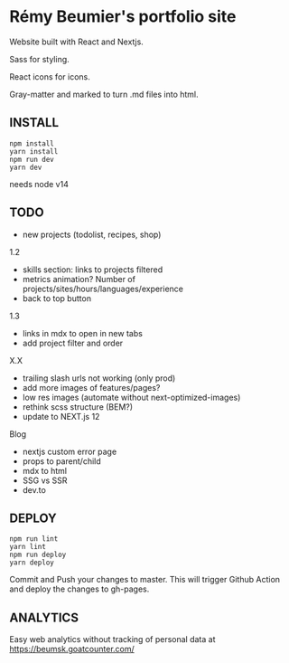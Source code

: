 # Rémy Beumier's portfolio site

Website built with React and Nextjs.

Sass for styling.

React icons for icons.

Gray-matter and marked to turn .md files into html.

## INSTALL

```
npm install
yarn install
npm run dev
yarn dev
```

needs node v14

## TODO

- new projects (todolist, recipes, shop)

1.2
- skills section: links to projects filtered
- metrics animation? Number of projects/sites/hours/languages/experience
- back to top button

1.3
- links in mdx to open in new tabs
- add project filter and order

X.X
- trailing slash urls not working (only prod)
- add more images of features/pages?
- low res images (automate without next-optimized-images)
- rethink scss structure (BEM?)
- update to NEXT.js 12

Blog
- nextjs custom error page
- props to parent/child
- mdx to html
- SSG vs SSR
- dev.to

## DEPLOY

```
npm run lint
yarn lint
npm run deploy
yarn deploy
```

Commit and Push your changes to master.
This will trigger Github Action and deploy the changes to gh-pages.

## ANALYTICS

Easy web analytics without tracking of personal data at https://beumsk.goatcounter.com/
